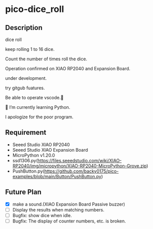 # pico-dice_roll 
## Description
dice roll

keep rolling 1 to 16 dice.

Count the number of times roll the dice.

Operation confirmed on XIAO RP2040 and Expansion Board.

under development.

try gitgub fuatures.

Be able to operate vscode.🐣

🌱 I’m currently learning Python.

I apologize for the poor program.

## Requirement
* Seeed Studio XIAO RP2040
* Seeed Studio XIAO Expansion Board
* MicroPython v1.20.0
* ssd1306.py(https://files.seeedstudio.com/wiki/XIAO-RP2040/img/micropython/XIAO-RP2040-MicroPython-Grove.zip)
* PushButton.py(https://github.com/backy0175/pico-examples/blob/main/Button/PushButton.py)

## Future Plan
- [x] make a sound.(XIAO Expansion Board Passive buzzer)
- [ ] Display the results when matching numbers.
- [ ] Bugfix: show dice when idle.
- [ ] Bugfix: The display of counter numbers, etc. is broken.
